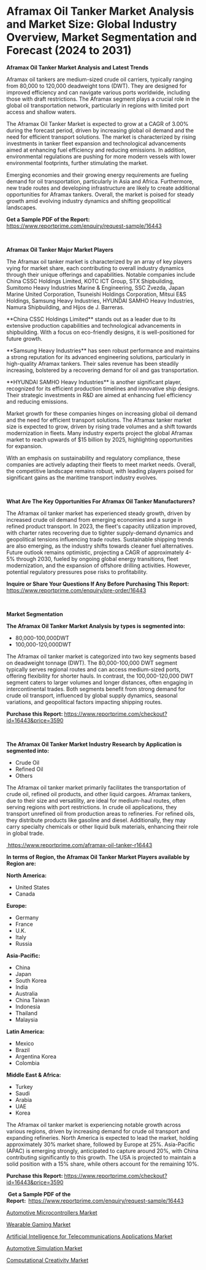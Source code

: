 <p><h1>Aframax Oil Tanker Market Analysis and Market Size: Global Industry Overview, Market Segmentation and Forecast (2024 to 2031)</h1></p><p><strong>Aframax Oil Tanker Market Analysis and Latest Trends</strong></p>
<p><p>Aframax oil tankers are medium-sized crude oil carriers, typically ranging from 80,000 to 120,000 deadweight tons (DWT). They are designed for improved efficiency and can navigate various ports worldwide, including those with draft restrictions. The Aframax segment plays a crucial role in the global oil transportation network, particularly in regions with limited port access and shallow waters.</p><p>The Aframax Oil Tanker Market is expected to grow at a CAGR of 3.00% during the forecast period, driven by increasing global oil demand and the need for efficient transport solutions. The market is characterized by rising investments in tanker fleet expansion and technological advancements aimed at enhancing fuel efficiency and reducing emissions. In addition, environmental regulations are pushing for more modern vessels with lower environmental footprints, further stimulating the market.</p><p>Emerging economies and their growing energy requirements are fueling demand for oil transportation, particularly in Asia and Africa. Furthermore, new trade routes and developing infrastructure are likely to create additional opportunities for Aframax tankers. Overall, the market is poised for steady growth amid evolving industry dynamics and shifting geopolitical landscapes.</p></p>
<p><strong>Get a Sample PDF of the Report:&nbsp;</strong> <a href="https://www.reportprime.com/enquiry/request-sample/16443?utm_campaign=13&utm_medium=2&utm_source=Github&utm_content=ia&utm_term=23112024&utm_id=aframax-oil-tanker">https://www.reportprime.com/enquiry/request-sample/16443</a></p>
<p>&nbsp;</p>
<p><strong>Aframax Oil Tanker Major Market Players</strong></p>
<p><p>The Aframax oil tanker market is characterized by an array of key players vying for market share, each contributing to overall industry dynamics through their unique offerings and capabilities. Notable companies include China CSSC Holdings Limited, KOTC ICT Group, STX Shipbuilding, Sumitomo Heavy Industries Marine & Engineering, SSC Zvezda, Japan Marine United Corporation, Tsuneishi Holdings Corporation, Mitsui E&S Holdings, Samsung Heavy Industries, HYUNDAI SAMHO Heavy Industries, Namura Shipbuilding, and Hijos de J. Barreras.</p><p>**China CSSC Holdings Limited** stands out as a leader due to its extensive production capabilities and technological advancements in shipbuilding. With a focus on eco-friendly designs, it is well-positioned for future growth.</p><p>**Samsung Heavy Industries** has seen robust performance and maintains a strong reputation for its advanced engineering solutions, particularly in high-quality Aframax tankers. Their sales revenue has been steadily increasing, bolstered by a recovering demand for oil and gas transportation.</p><p>**HYUNDAI SAMHO Heavy Industries** is another significant player, recognized for its efficient production timelines and innovative ship designs. Their strategic investments in R&D are aimed at enhancing fuel efficiency and reducing emissions.</p><p>Market growth for these companies hinges on increasing global oil demand and the need for efficient transport solutions. The Aframax tanker market size is expected to grow, driven by rising trade volumes and a shift towards modernization in fleets. Many industry experts project the global Aframax market to reach upwards of $15 billion by 2025, highlighting opportunities for expansion.</p><p>With an emphasis on sustainability and regulatory compliance, these companies are actively adapting their fleets to meet market needs. Overall, the competitive landscape remains robust, with leading players poised for significant gains as the maritime transport industry evolves.</p></p>
<p>&nbsp;</p>
<p><strong>What Are The Key Opportunities For Aframax Oil Tanker Manufacturers?</strong></p>
<p><p>The Aframax oil tanker market has experienced steady growth, driven by increased crude oil demand from emerging economies and a surge in refined product transport. In 2023, the fleet's capacity utilization improved, with charter rates recovering due to tighter supply-demand dynamics and geopolitical tensions influencing trade routes. Sustainable shipping trends are also emerging, as the industry shifts towards cleaner fuel alternatives. Future outlook remains optimistic, projecting a CAGR of approximately 4-5% through 2030, fueled by ongoing global energy transitions, fleet modernization, and the expansion of offshore drilling activities. However, potential regulatory pressures pose risks to profitability.</p></p>
<p><strong>Inquire or Share Your Questions If Any Before Purchasing This Report:</strong> <a href="https://www.reportprime.com/enquiry/pre-order/16443?utm_campaign=13&utm_medium=2&utm_source=Github&utm_content=ia&utm_term=23112024&utm_id=aframax-oil-tanker">https://www.reportprime.com/enquiry/pre-order/16443</a></p>
<p>&nbsp;</p>
<p><strong>Market Segmentation</strong></p>
<p><strong>The Aframax Oil Tanker Market Analysis by types is segmented into:</strong></p>
<p><ul><li>80,000-100,000DWT</li><li>100,000-120,000DWT</li></ul></p>
<p><p>The Aframax oil tanker market is categorized into two key segments based on deadweight tonnage (DWT). The 80,000-100,000 DWT segment typically serves regional routes and can access medium-sized ports, offering flexibility for shorter hauls. In contrast, the 100,000-120,000 DWT segment caters to larger volumes and longer distances, often engaging in intercontinental trades. Both segments benefit from strong demand for crude oil transport, influenced by global supply dynamics, seasonal variations, and geopolitical factors impacting shipping routes.</p></p>
<p><strong>Purchase this Report:&nbsp;</strong><a href="https://www.reportprime.com/checkout?id=16443&price=3590&utm_campaign=13&utm_medium=2&utm_source=Github&utm_content=ia&utm_term=23112024&utm_id=aframax-oil-tanker">https://www.reportprime.com/checkout?id=16443&price=3590</a></p>
<p>&nbsp;</p>
<p><strong>The Aframax Oil Tanker Market Industry Research by Application is segmented into:</strong></p>
<p><ul><li>Crude Oil</li><li>Refined Oil</li><li>Others</li></ul></p>
<p><p>The Aframax oil tanker market primarily facilitates the transportation of crude oil, refined oil products, and other liquid cargoes. Aframax tankers, due to their size and versatility, are ideal for medium-haul routes, often serving regions with port restrictions. In crude oil applications, they transport unrefined oil from production areas to refineries. For refined oils, they distribute products like gasoline and diesel. Additionally, they may carry specialty chemicals or other liquid bulk materials, enhancing their role in global trade.</p></p>
<p><a href="https://www.reportprime.com/aframax-oil-tanker-r16443?utm_campaign=13&utm_medium=2&utm_source=Github&utm_content=ia&utm_term=23112024&utm_id=aframax-oil-tanker">&nbsp;https://www.reportprime.com/aframax-oil-tanker-r16443</a></p>
<p><strong>In terms of Region, the Aframax Oil Tanker Market Players available by Region are:</strong></p>
<p>
    <p> <strong> North America: </strong>
        <ul>
            <li>United States</li>
            <li>Canada</li>
        </ul>
        </p> 
    <p> <strong> Europe: </strong>
        <ul>
            <li>Germany</li>
            <li>France</li>
            <li>U.K.</li>
            <li>Italy</li>
            <li>Russia</li>
        </ul>
        </p> 
    <p> <strong> Asia-Pacific: </strong>
        <ul>
            <li>China</li>
            <li>Japan</li>
            <li>South Korea</li>
            <li>India</li>
            <li>Australia</li>
            <li>China Taiwan</li>
            <li>Indonesia</li>
            <li>Thailand</li>
            <li>Malaysia</li>
        </ul>
        </p> 
    <p> <strong> Latin America: </strong>
        <ul>
            <li>Mexico</li>
            <li>Brazil</li>
            <li>Argentina Korea</li>
            <li>Colombia</li>
        </ul>
        </p> 
    <p> <strong> Middle East & Africa: </strong>
        <ul>
            <li>Turkey</li>
            <li>Saudi</li>
            <li>Arabia</li>
            <li>UAE</li>
            <li>Korea</li>
        </ul>
    </p>
    </p>
<p><p>The Aframax oil tanker market is experiencing notable growth across various regions, driven by increasing demand for crude oil transport and expanding refineries. North America is expected to lead the market, holding approximately 30% market share, followed by Europe at 25%. Asia-Pacific (APAC) is emerging strongly, anticipated to capture around 20%, with China contributing significantly to this growth. The USA is projected to maintain a solid position with a 15% share, while others account for the remaining 10%.</p></p>
<p><strong>Purchase this Report: </strong><a href="https://www.reportprime.com/checkout?id=16443&price=3590&utm_campaign=13&utm_medium=2&utm_source=Github&utm_content=ia&utm_term=23112024&utm_id=aframax-oil-tanker">https://www.reportprime.com/checkout?id=16443&price=3590</a></p>
<p>&nbsp;<strong>Get a Sample PDF of the Report:&nbsp;&nbsp;</strong><a href="https://www.reportprime.com/enquiry/request-sample/16443?utm_campaign=13&utm_medium=2&utm_source=Github&utm_content=ia&utm_term=23112024&utm_id=aframax-oil-tanker">https://www.reportprime.com/enquiry/request-sample/16443</a></p>
<p><strong></strong></p>
<p><p><a href="https://github.com/MarciaRunte/Market-Research-Report-List-1/blob/main/automotive-microcontrollers-market.md?utm_campaign=13&utm_medium=2&utm_source=Github&utm_content=ia&utm_term=23112024&utm_id=aframax-oil-tanker">Automotive Microcontrollers Market</a></p><p><a href="https://issuu.com/reportprime-2/docs/wearable-gaming-market-size-2030.pp_e6083a4f86b3d4?utm_campaign=13&utm_medium=2&utm_source=Github&utm_content=ia&utm_term=23112024&utm_id=aframax-oil-tanker">Wearable Gaming Market</a></p><p><a href="https://issuu.com/reportprime-2/docs/artificial-intelligence-for-telecom_0a8613d664ca8d?utm_campaign=13&utm_medium=2&utm_source=Github&utm_content=ia&utm_term=23112024&utm_id=aframax-oil-tanker">Artificial Intelligence for Telecommunications Applications Market</a></p><p><a href="https://www.linkedin.com/pulse/automotive-simulation-market-analysis-latest-marketing-ysbkc?utm_campaign=13&utm_medium=2&utm_source=Github&utm_content=ia&utm_term=23112024&utm_id=aframax-oil-tanker">Automotive Simulation Market</a></p><p><a href="https://www.linkedin.com/pulse/computational-creativity-market-forecasted-considering-5x8hc?utm_campaign=13&utm_medium=2&utm_source=Github&utm_content=ia&utm_term=23112024&utm_id=aframax-oil-tanker">Computational Creativity Market</a></p></p>